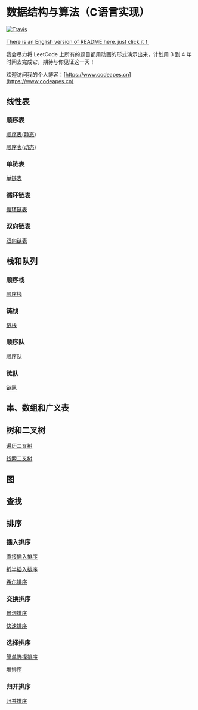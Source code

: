 # 数据结构与算法（C语言实现）

[![Travis](https://img.shields.io/badge/language-C-red.svg)](https://developer.apple.com/.md)


[There is an English version of README here. just click it！](https://github.com/MisterBooo/LeetCodeAnimation/blob/master/README-En.md)

我会尽力将 LeetCode 上所有的题目都用动画的形式演示出来，计划用 3 到 4 年时间去完成它，期待与你见证这一天！


欢迎访问我的个人博客：[https://www.codeapes.cn](https://www.codeapes.cn)


## 线性表

### 顺序表

[顺序表(静态)](https://github.com/Codeapes666/DataStructureAndAlgorithm/blob/master/SeqListStatic.h)

[顺序表(动态)](https://github.com/Codeapes666/DataStructureAndAlgorithm/blob/master/SeqListDynamic.h)

### 单链表

[单链表](https://github.com/Codeapes666/DataStructureAndAlgorithm/blob/master/SinglyLinkedList.h)

### 循环链表

[循环链表](https://github.com/Codeapes666/DataStructureAndAlgorithm/blob/master/CircularLinkedList.h)

### 双向链表

[双向链表](https://github.com/Codeapes666/DataStructureAndAlgorithm/blob/master/DoubleLinkedList.h)

## 栈和队列

### 顺序栈

[顺序栈](https://github.com/Codeapes666/DataStructureAndAlgorithm/blob/master/SequenceStack.h)

### 链栈

[链栈](https://github.com/Codeapes666/DataStructureAndAlgorithm/blob/master/SequenceStack.h)

### 顺序队

[顺序队](https://github.com/Codeapes666/DataStructureAndAlgorithm/blob/master/SequenceQueue.h)

### 链队

[链队](https://github.com/Codeapes666/DataStructureAndAlgorithm/blob/master/LinkedQueue.h)

## 串、数组和广义表

## 树和二叉树

[遍历二叉树](https://github.com/Codeapes666/DataStructureAndAlgorithm/blob/master/BinaryTree.h)

[线索二叉树]()

## 图

## 查找

## 排序

### 插入排序

[直接插入排序](https://github.com/Codeapes666/DataStructureAndAlgorithm/blob/master/StraightInsertionSort.h)

[折半插入排序](https://github.com/Codeapes666/DataStructureAndAlgorithm/blob/master/BinaryInsertionSort.h)

[希尔排序](https://github.com/Codeapes666/DataStructureAndAlgorithm/blob/master/ShellSort.h)

### 交换排序

[冒泡排序](https://github.com/Codeapes666/DataStructureAndAlgorithm/blob/master/BubbleSort.h)

[快速排序](https://github.com/Codeapes666/DataStructureAndAlgorithm/blob/master/QuickSort.h)

### 选择排序

[简单选择排序](https://github.com/Codeapes666/DataStructureAndAlgorithm/blob/master/SimpleSelectionSort.h)

[堆排序](https://github.com/Codeapes666/DataStructureAndAlgorithm/blob/master/HeapSort.h)

### 归并排序

[归并排序](https://github.com/Codeapes666/DataStructureAndAlgorithm/blob/master/MergeSort.h)

